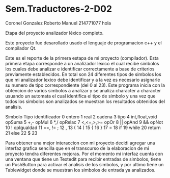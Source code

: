 # Sem.Traductores-2-D02
Coronel Gonzalez Roberto Manuel 
214771077
hola

Etapa del proyecto analizador léxico completo.

Este proyecto fue desarollado usado el lenguaje de programacion c++ y el compilador Qt.

Este es el reporte de la primera estapa de mi proyecto (compilador). Esta primera etapa corresponde a un analizador lexico el cual recibe simbolos los cuales
debe analizar e identificar correctamente a base de criterios previamente establecidos. En total son 24 diferentes tipos de simbolos los que mi analizador lexico debe 
identificar y a la vez es necesario asignarle su numero de tipo correspondiente (del 0 al 23). Este programa inicia con la obtencion de varios simbolos a analizar y se analiza
character a character usuando un automata el cual identifica el tipo de simbolo y una vez que todos los simbolos son analizados se muestran los resultados obtenidos del analisis.

Símbolo Tipo
identificador 0
entero 1
real 2
cadena 3
tipo 4 int,float,void
opSuma 5 +,-
opMul 6 *,/
opRelac 7 <,<=,>,>=
opOr 8 ||
opAnd 9 &&
opNot 10 !
opIgualdad 11 ==, !=
; 12
, 13
( 14
) 15
{ 16
} 17
= 18
if 19
while 20
return 21
else 22
$ 23

Para obtener una mejor interaccion con mi proyecto decidi agregar una interfaz grafica sencilla que en el transcurso de la elaboracion de mi proyecto tendra diferentes
mejoras. Por el momento mi interfaz cuenta con una ventana que tiene un Textedit para recibir entradas de simbolos, tiene un PushButton para activar el analisis de los simbolos,
y por ultimo tiene un Tablewidget donde se muestran los simbolos de entrada ya analizados.



